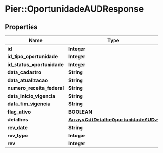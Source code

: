 # Pier::OportunidadeAUDResponse

## Properties
Name | Type | Description | Notes
------------ | ------------- | ------------- | -------------
**id** | **Integer** | {{{oportunidade_a_u_d_response_id_value}}} | [optional] 
**id_tipo_oportunidade** | **Integer** | {{{oportunidade_a_u_d_response_id_tipo_oportunidade_value}}} | [optional] 
**id_status_oportunidade** | **Integer** | {{{oportunidade_a_u_d_response_id_status_oportunidade_value}}} | [optional] 
**data_cadastro** | **String** | {{{oportunidade_a_u_d_response_data_cadastro_value}}} | [optional] 
**data_atualizacao** | **String** | {{{oportunidade_a_u_d_response_data_atualizacao_value}}} | [optional] 
**numero_receita_federal** | **String** | {{{oportunidade_a_u_d_response_numero_receita_federal_value}}} | [optional] 
**data_inicio_vigencia** | **String** | {{{oportunidade_a_u_d_response_data_inicio_vigencia_value}}} | [optional] 
**data_fim_vigencia** | **String** | {{{oportunidade_a_u_d_response_data_fim_vigencia_value}}} | [optional] 
**flag_ativo** | **BOOLEAN** | {{{oportunidade_a_u_d_response_flag_ativo_value}}} | [optional] 
**detalhes** | [**Array&lt;CdtDetalheOportunidadeAUD&gt;**](CdtDetalheOportunidadeAUD.md) | {{{oportunidade_a_u_d_response_detalhes_value}}} | [optional] 
**rev_date** | **String** | {{{oportunidade_a_u_d_response_rev_date_value}}} | [optional] 
**rev_type** | **Integer** | {{{oportunidade_a_u_d_response_rev_type_value}}} | [optional] 
**rev** | **Integer** | {{{oportunidade_a_u_d_response_rev_value}}} | [optional] 



